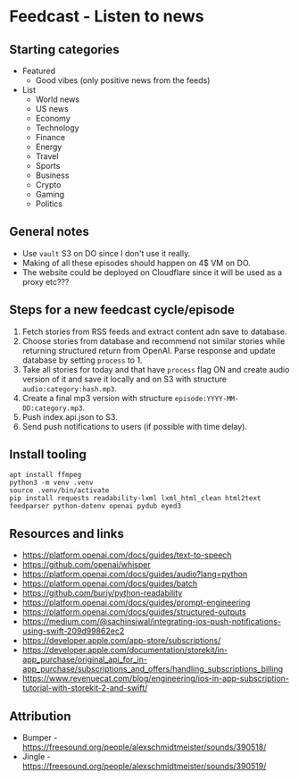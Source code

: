 # Feedcast - Listen to news

## Starting categories

- Featured
  - Good vibes (only positive news from the feeds)
- List
  - World news
  - US news
  - Economy
  - Technology
  - Finance
  - Energy
  - Travel
  - Sports
  - Business
  - Crypto
  - Gaming
  - Politics

## General notes

- Use `vault` S3 on DO since I don't use it really.
- Making of all these episodes should happen on 4$ VM on DO.
- The website could be deployed on Cloudflare since it will be used as a proxy
  etc???

## Steps for a new feedcast cycle/episode

1. Fetch stories from RSS feeds and extract content adn save to database.
2. Choose stories from database and recommend not similar stories while
   returning structured return from OpenAI. Parse response and update database
   by setting `process` to 1.
3. Take all stories for today and that have `process` flag ON and create audio
   version of it and save it locally and on S3 with structure
   `audio:category:hash.mp3`.
4. Create a final mp3 version with structure `episode:YYYY-MM-DD:category.mp3`.
5. Push index.api.json to S3.
6. Send push notifications to users (if possible with time delay).

## Install tooling

```
apt install ffmpeg
python3 -m venv .venv
source .venv/bin/activate
pip install requests readability-lxml lxml_html_clean html2text feedparser python-dotenv openai pydub eyed3
```

## Resources and links

- https://platform.openai.com/docs/guides/text-to-speech
- https://github.com/openai/whisper
- https://platform.openai.com/docs/guides/audio?lang=python
- https://platform.openai.com/docs/guides/batch
- https://github.com/buriy/python-readability
- https://platform.openai.com/docs/guides/prompt-engineering
- https://platform.openai.com/docs/guides/structured-outputs
- https://medium.com/@sachinsiwal/integrating-ios-push-notifications-using-swift-209d99862ec2
- https://developer.apple.com/app-store/subscriptions/
- https://developer.apple.com/documentation/storekit/in-app_purchase/original_api_for_in-app_purchase/subscriptions_and_offers/handling_subscriptions_billing
- https://www.revenuecat.com/blog/engineering/ios-in-app-subscription-tutorial-with-storekit-2-and-swift/

## Attribution

- Bumper - https://freesound.org/people/alexschmidtmeister/sounds/390518/
- Jingle - https://freesound.org/people/alexschmidtmeister/sounds/390519/


